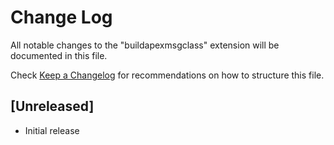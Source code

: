# Change Log
All notable changes to the "buildapexmsgclass" extension will be documented in this file.

Check [Keep a Changelog](http://keepachangelog.com/) for recommendations on how to structure this file.

## [Unreleased]
- Initial release